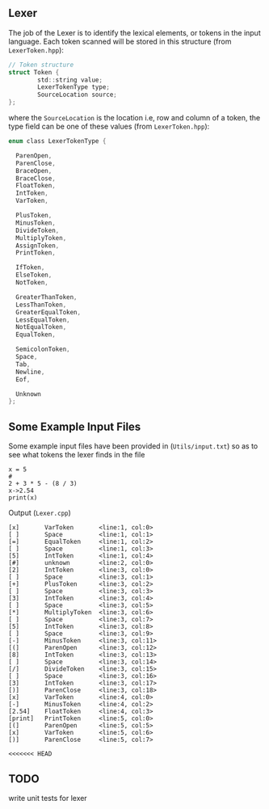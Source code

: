
## Lexer

The job of the Lexer is to identify the lexical elements, or tokens in the input language.
Each token scanned will be stored in this structure (from `LexerToken.hpp`):

```c
// Token structure
struct Token {
        std::string value;
        LexerTokenType type;
        SourceLocation source;
};
```
where the `SourceLocation` is the location i.e, row and column of a token, the type field can be one of these values (from `LexerToken.hpp`):

```c
enum class LexerTokenType {

  ParenOpen,
  ParenClose,
  BraceOpen,
  BraceClose,
  FloatToken,
  IntToken,
  VarToken,

  PlusToken,
  MinusToken,
  DivideToken,
  MultiplyToken,
  AssignToken,
  PrintToken,

  IfToken,
  ElseToken,
  NotToken,

  GreaterThanToken,
  LessThanToken,
  GreaterEqualToken,
  LessEqualToken,
  NotEqualToken,
  EqualToken,

  SemicolonToken,
  Space,
  Tab,
  Newline,
  Eof,

  Unknown
};
```


## Some Example Input Files

Some example input files have been provided in (`Utils/input.txt`) so as to see what tokens the lexer finds in the file

```
x = 5
#
2 + 3 * 5 - (8 / 3)
x->2.54
print(x)
```

Output (`Lexer.cpp`) 

```
[x]       VarToken       <line:1, col:0>
[ ]       Space          <line:1, col:1>
[=]       EqualToken     <line:1, col:2>
[ ]       Space          <line:1, col:3>
[5]       IntToken       <line:1, col:4>
[#]       unknown        <line:2, col:0>
[2]       IntToken       <line:3, col:0>
[ ]       Space          <line:3, col:1>
[+]       PlusToken      <line:3, col:2>
[ ]       Space          <line:3, col:3>
[3]       IntToken       <line:3, col:4>
[ ]       Space          <line:3, col:5>
[*]       MultiplyToken  <line:3, col:6>
[ ]       Space          <line:3, col:7>
[5]       IntToken       <line:3, col:8>
[ ]       Space          <line:3, col:9>
[-]       MinusToken     <line:3, col:11>
[(]       ParenOpen      <line:3, col:12>
[8]       IntToken       <line:3, col:13>
[ ]       Space          <line:3, col:14>
[/]       DivideToken    <line:3, col:15>
[ ]       Space          <line:3, col:16>
[3]       IntToken       <line:3, col:17>
[)]       ParenClose     <line:3, col:18>
[x]       VarToken       <line:4, col:0>
[-]       MinusToken     <line:4, col:2>
[2.54]    FloatToken     <line:4, col:3>
[print]   PrintToken     <line:5, col:0>
[(]       ParenOpen      <line:5, col:5>
[x]       VarToken       <line:5, col:6>
[)]       ParenClose     <line:5, col:7>

<<<<<<< HEAD
```

## TODO
write unit tests for lexer
